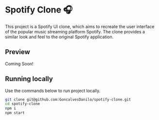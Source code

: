 # Spotify Clone 🎧

This project is a Spotify UI clone, which aims to recreate the user interface of the popular music streaming platform Spotify. The clone provides a similar look and feel to the original Spotify application.

## Preview

Coming Soon!

## Running locally

Use the commands below to run project locally.

```sh
git clone git@github.com:GoncalvesDanilo/spotify-clone.git
cd spotify-clone
npm i
npm start
```
